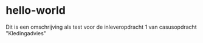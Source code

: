 # hello-world
Dit is een omschrijving als test voor de inleveropdracht 1 van casusopdracht "Kledingadvies"
